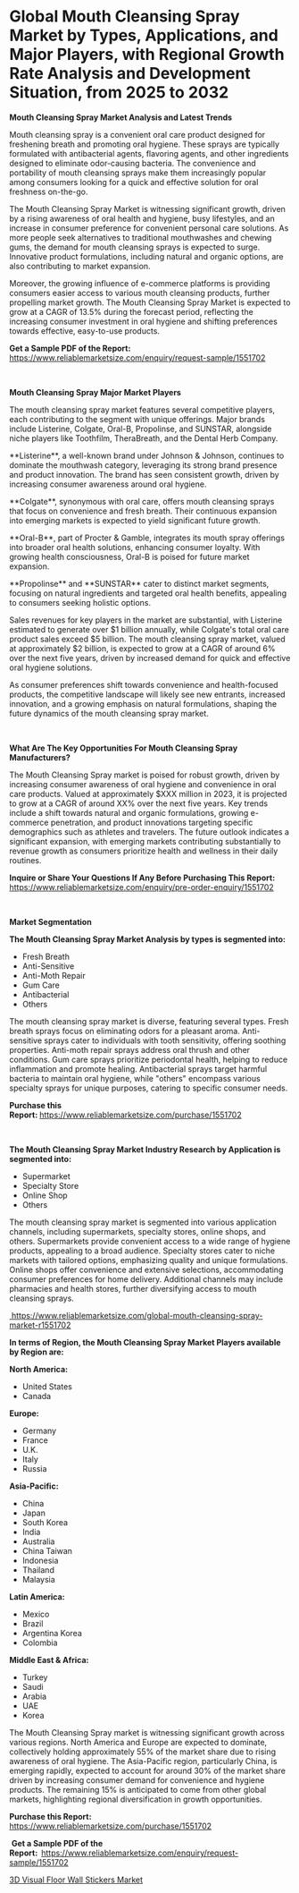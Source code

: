 <p><h1>Global Mouth Cleansing Spray Market by Types, Applications, and Major Players, with Regional Growth Rate Analysis and Development Situation, from 2025 to 2032</h1></p><p><strong>Mouth Cleansing Spray Market Analysis and Latest Trends</strong></p>
<p><p>Mouth cleansing spray is a convenient oral care product designed for freshening breath and promoting oral hygiene. These sprays are typically formulated with antibacterial agents, flavoring agents, and other ingredients designed to eliminate odor-causing bacteria. The convenience and portability of mouth cleansing sprays make them increasingly popular among consumers looking for a quick and effective solution for oral freshness on-the-go.</p><p>The Mouth Cleansing Spray Market is witnessing significant growth, driven by a rising awareness of oral health and hygiene, busy lifestyles, and an increase in consumer preference for convenient personal care solutions. As more people seek alternatives to traditional mouthwashes and chewing gums, the demand for mouth cleansing sprays is expected to surge. Innovative product formulations, including natural and organic options, are also contributing to market expansion.</p><p>Moreover, the growing influence of e-commerce platforms is providing consumers easier access to various mouth cleansing products, further propelling market growth. The Mouth Cleansing Spray Market is expected to grow at a CAGR of 13.5% during the forecast period, reflecting the increasing consumer investment in oral hygiene and shifting preferences towards effective, easy-to-use products.</p></p>
<p><strong>Get a Sample PDF of the Report:&nbsp;</strong> <a href="https://www.reliablemarketsize.com/enquiry/request-sample/1551702?utm_campaign=2268&utm_medium=2&utm_source=Github&utm_content=ia&utm_term=09022025&utm_id=mouth-cleansing-spray">https://www.reliablemarketsize.com/enquiry/request-sample/1551702</a></p>
<p>&nbsp;</p>
<p><strong>Mouth Cleansing Spray Major Market Players</strong></p>
<p><p>The mouth cleansing spray market features several competitive players, each contributing to the segment with unique offerings. Major brands include Listerine, Colgate, Oral-B, Propolinse, and SUNSTAR, alongside niche players like Toothfilm, TheraBreath, and the Dental Herb Company. </p><p>**Listerine**, a well-known brand under Johnson & Johnson, continues to dominate the mouthwash category, leveraging its strong brand presence and product innovation. The brand has seen consistent growth, driven by increasing consumer awareness around oral hygiene. </p><p>**Colgate**, synonymous with oral care, offers mouth cleansing sprays that focus on convenience and fresh breath. Their continuous expansion into emerging markets is expected to yield significant future growth. </p><p>**Oral-B**, part of Procter & Gamble, integrates its mouth spray offerings into broader oral health solutions, enhancing consumer loyalty. With growing health consciousness, Oral-B is poised for future market expansion.</p><p>**Propolinse** and **SUNSTAR** cater to distinct market segments, focusing on natural ingredients and targeted oral health benefits, appealing to consumers seeking holistic options. </p><p>Sales revenues for key players in the market are substantial, with Listerine estimated to generate over $1 billion annually, while Colgate's total oral care product sales exceed $5 billion. The mouth cleansing spray market, valued at approximately $2 billion, is expected to grow at a CAGR of around 6% over the next five years, driven by increased demand for quick and effective oral hygiene solutions. </p><p>As consumer preferences shift towards convenience and health-focused products, the competitive landscape will likely see new entrants, increased innovation, and a growing emphasis on natural formulations, shaping the future dynamics of the mouth cleansing spray market.</p></p>
<p>&nbsp;</p>
<p><strong>What Are The Key Opportunities For Mouth Cleansing Spray Manufacturers?</strong></p>
<p><p>The Mouth Cleansing Spray market is poised for robust growth, driven by increasing consumer awareness of oral hygiene and convenience in oral care products. Valued at approximately $XXX million in 2023, it is projected to grow at a CAGR of around XX% over the next five years. Key trends include a shift towards natural and organic formulations, growing e-commerce penetration, and product innovations targeting specific demographics such as athletes and travelers. The future outlook indicates a significant expansion, with emerging markets contributing substantially to revenue growth as consumers prioritize health and wellness in their daily routines.</p></p>
<p><strong>Inquire or Share Your Questions If Any Before Purchasing This Report:</strong> <a href="https://www.reliablemarketsize.com/enquiry/pre-order-enquiry/1551702?utm_campaign=2268&utm_medium=2&utm_source=Github&utm_content=ia&utm_term=09022025&utm_id=mouth-cleansing-spray">https://www.reliablemarketsize.com/enquiry/pre-order-enquiry/1551702</a></p>
<p>&nbsp;</p>
<p><strong>Market Segmentation</strong></p>
<p><strong>The Mouth Cleansing Spray Market Analysis by types is segmented into:</strong></p>
<p><ul><li>Fresh Breath</li><li>Anti-Sensitive</li><li>Anti-Moth Repair</li><li>Gum Care</li><li>Antibacterial</li><li>Others</li></ul></p>
<p><p>The mouth cleansing spray market is diverse, featuring several types. Fresh breath sprays focus on eliminating odors for a pleasant aroma. Anti-sensitive sprays cater to individuals with tooth sensitivity, offering soothing properties. Anti-moth repair sprays address oral thrush and other conditions. Gum care sprays prioritize periodontal health, helping to reduce inflammation and promote healing. Antibacterial sprays target harmful bacteria to maintain oral hygiene, while "others" encompass various specialty sprays for unique purposes, catering to specific consumer needs.</p></p>
<p><strong>Purchase this Report:&nbsp;</strong><a href="https://www.reliablemarketsize.com/purchase/1551702?utm_campaign=2268&utm_medium=2&utm_source=Github&utm_content=ia&utm_term=09022025&utm_id=mouth-cleansing-spray">https://www.reliablemarketsize.com/purchase/1551702</a></p>
<p>&nbsp;</p>
<p><strong>The Mouth Cleansing Spray Market Industry Research by Application is segmented into:</strong></p>
<p><ul><li>Supermarket</li><li>Specialty Store</li><li>Online Shop</li><li>Others</li></ul></p>
<p><p>The mouth cleansing spray market is segmented into various application channels, including supermarkets, specialty stores, online shops, and others. Supermarkets provide convenient access to a wide range of hygiene products, appealing to a broad audience. Specialty stores cater to niche markets with tailored options, emphasizing quality and unique formulations. Online shops offer convenience and extensive selections, accommodating consumer preferences for home delivery. Additional channels may include pharmacies and health stores, further diversifying access to mouth cleansing sprays.</p></p>
<p><a href="https://www.reliablemarketsize.com/global-mouth-cleansing-spray-market-r1551702?utm_campaign=2268&utm_medium=2&utm_source=Github&utm_content=ia&utm_term=09022025&utm_id=mouth-cleansing-spray">&nbsp;https://www.reliablemarketsize.com/global-mouth-cleansing-spray-market-r1551702</a></p>
<p><strong>In terms of Region, the Mouth Cleansing Spray Market Players available by Region are:</strong></p>
<p>
    <p> <strong> North America: </strong>
        <ul>
            <li>United States</li>
            <li>Canada</li>
        </ul>
        </p> 
    <p> <strong> Europe: </strong>
        <ul>
            <li>Germany</li>
            <li>France</li>
            <li>U.K.</li>
            <li>Italy</li>
            <li>Russia</li>
        </ul>
        </p> 
    <p> <strong> Asia-Pacific: </strong>
        <ul>
            <li>China</li>
            <li>Japan</li>
            <li>South Korea</li>
            <li>India</li>
            <li>Australia</li>
            <li>China Taiwan</li>
            <li>Indonesia</li>
            <li>Thailand</li>
            <li>Malaysia</li>
        </ul>
        </p> 
    <p> <strong> Latin America: </strong>
        <ul>
            <li>Mexico</li>
            <li>Brazil</li>
            <li>Argentina Korea</li>
            <li>Colombia</li>
        </ul>
        </p> 
    <p> <strong> Middle East & Africa: </strong>
        <ul>
            <li>Turkey</li>
            <li>Saudi</li>
            <li>Arabia</li>
            <li>UAE</li>
            <li>Korea</li>
        </ul>
    </p>
    </p>
<p><p>The Mouth Cleansing Spray market is witnessing significant growth across various regions. North America and Europe are expected to dominate, collectively holding approximately 55% of the market share due to rising awareness of oral hygiene. The Asia-Pacific region, particularly China, is emerging rapidly, expected to account for around 30% of the market share driven by increasing consumer demand for convenience and hygiene products. The remaining 15% is anticipated to come from other global markets, highlighting regional diversification in growth opportunities.</p></p>
<p><strong>Purchase this Report: </strong><a href="https://www.reliablemarketsize.com/purchase/1551702?utm_campaign=2268&utm_medium=2&utm_source=Github&utm_content=ia&utm_term=09022025&utm_id=mouth-cleansing-spray">https://www.reliablemarketsize.com/purchase/1551702</a></p>
<p>&nbsp;<strong>Get a Sample PDF of the Report:&nbsp;&nbsp;</strong><a href="https://www.reliablemarketsize.com/enquiry/request-sample/1551702?utm_campaign=2268&utm_medium=2&utm_source=Github&utm_content=ia&utm_term=09022025&utm_id=mouth-cleansing-spray">https://www.reliablemarketsize.com/enquiry/request-sample/1551702</a></p>
<p><strong></strong></p>
<p><p><a href="https://github.com/rileymgdorcas/Market-Research-Report-List-1/blob/main/3d-visual-floor-wall-stickers-market.md?utm_campaign=2268&utm_medium=2&utm_source=Github&utm_content=ia&utm_term=09022025&utm_id=mouth-cleansing-spray">3D Visual Floor Wall Stickers Market</a></p></p>